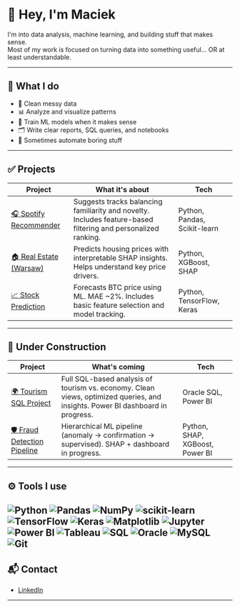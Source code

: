 # 🖖 Hey, I'm Maciek

I'm into data analysis, machine learning, and building stuff that makes sense.  
Most of my work is focused on turning data into something useful... OR at least understandable.

---

## 🧠 What I do

- 🧹 Clean messy data  
- 📊 Analyze and visualize patterns  
- 🧪 Train ML models when it makes sense  
- 🗂️ Write clear reports, SQL queries, and notebooks  
- 🤖 Sometimes automate boring stuff  

---

## ✅ Projects

| Project | What it's about | Tech |
|--------|------------------|------|
| [🎧 Spotify Recommender](https://github.com/MaciekLad777/Spotify_Recommendation_Engine) | Suggests tracks balancing familiarity and novelty. Includes feature-based filtering and personalized ranking. | Python, Pandas, Scikit-learn |
| [🏠 Real Estate (Warsaw)](https://github.com/MaciekLad777/Warsaw-Real-Estate-Analysis-and-Price-Prediction) | Predicts housing prices with interpretable SHAP insights. Helps understand key price drivers. | Python, XGBoost, SHAP |
| [📈 Stock Prediction](https://github.com/MaciekLad777/Multivariate_BTC_price_prediction) | Forecasts BTC price using ML. MAE ~2%. Includes basic feature selection and model tracking. | Python, TensorFlow, Keras |

---

## 🚧 Under Construction

| Project | What's coming | Tech |
|--------|---------------|------|
| [🌍 Tourism SQL Project](https://github.com/MaciekLad777/World_Tourism_analysis_and_dashboard) | Full SQL-based analysis of tourism vs. economy. Clean views, optimized queries, and insights. Power BI dashboard in progress. | Oracle SQL, Power BI |
| [🛡️ Fraud Detection Pipeline](https://github.com/MaciekLad777/Fraud_detection) | Hierarchical ML pipeline (anomaly → confirmation → supervised). SHAP + dashboard in progress. | Python, SHAP, XGBoost, Power BI |

---

## ⚙️ Tools I use

![Python](https://img.shields.io/badge/-Python-3776AB?logo=python&logoColor=white)
![Pandas](https://img.shields.io/badge/-Pandas-150458?logo=pandas)
![NumPy](https://img.shields.io/badge/-NumPy-013243?logo=numpy)
![scikit-learn](https://img.shields.io/badge/-Scikit_Learn-F7931E?logo=scikit-learn&logoColor=white)
![TensorFlow](https://img.shields.io/badge/-TensorFlow-FF6F00?logo=tensorflow&logoColor=white)
![Keras](https://img.shields.io/badge/-Keras-D00000?logo=keras&logoColor=white)
![Matplotlib](https://img.shields.io/badge/-Matplotlib-11557C?logo=matplotlib&logoColor=white)
![Jupyter](https://img.shields.io/badge/-Jupyter-F37626?logo=jupyter&logoColor=white)
![Power BI](https://img.shields.io/badge/-Power_BI-F2C811?logo=powerbi&logoColor=black)
![Tableau](https://img.shields.io/badge/-Tableau-E97627?logo=tableau&logoColor=white)
![SQL](https://img.shields.io/badge/-SQL-4479A1?logo=postgresql&logoColor=white)
![Oracle](https://img.shields.io/badge/-Oracle_DB-F80000?logo=oracle)
![MySQL](https://img.shields.io/badge/-MySQL-4479A1?logo=mysql&logoColor=white)
![Git](https://img.shields.io/badge/-Git-F05032?logo=git&logoColor=white)
---

## 📬 Contact

- [LinkedIn](www.linkedin.com/in/maciek-ładno-ba8664242)  

---

